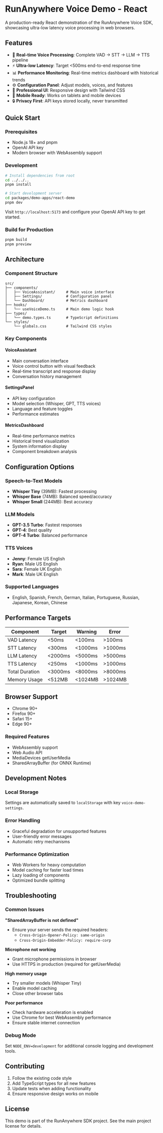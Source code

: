 # RunAnywhere Voice Demo - React

A production-ready React demonstration of the RunAnywhere Voice SDK, showcasing ultra-low latency voice processing in web browsers.

## Features

- 🎤 **Real-time Voice Processing**: Complete VAD → STT → LLM → TTS pipeline
- ⚡ **Ultra-low Latency**: Target <500ms end-to-end response time
- 📊 **Performance Monitoring**: Real-time metrics dashboard with historical trends
- ⚙️ **Configuration Panel**: Adjust models, voices, and features
- 🎨 **Professional UI**: Responsive design with Tailwind CSS
- 📱 **Mobile Ready**: Works on tablets and mobile devices
- 🔒 **Privacy First**: API keys stored locally, never transmitted

## Quick Start

### Prerequisites

- Node.js 18+ and pnpm
- OpenAI API key
- Modern browser with WebAssembly support

### Development

```bash
# Install dependencies from root
cd ../../..
pnpm install

# Start development server
cd packages/demo-apps/react-demo
pnpm dev
```

Visit `http://localhost:5173` and configure your OpenAI API key to get started.

### Build for Production

```bash
pnpm build
pnpm preview
```

## Architecture

### Component Structure

```
src/
├── components/
│   ├── VoiceAssistant/     # Main voice interface
│   ├── Settings/           # Configuration panel
│   └── Dashboard/          # Metrics dashboard
├── hooks/
│   └── useVoiceDemo.ts     # Main demo logic hook
├── types/
│   └── demo.types.ts       # TypeScript definitions
└── styles/
    └── globals.css         # Tailwind CSS styles
```

### Key Components

#### VoiceAssistant
- Main conversation interface
- Voice control button with visual feedback
- Real-time transcript and response display
- Conversation history management

#### SettingsPanel
- API key configuration
- Model selection (Whisper, GPT, TTS voices)
- Language and feature toggles
- Performance estimates

#### MetricsDashboard
- Real-time performance metrics
- Historical trend visualization
- System information display
- Component breakdown analysis

## Configuration Options

### Speech-to-Text Models
- **Whisper Tiny** (39MB): Fastest processing
- **Whisper Base** (74MB): Balanced speed/accuracy
- **Whisper Small** (244MB): Best accuracy

### LLM Models
- **GPT-3.5 Turbo**: Fastest responses
- **GPT-4**: Best quality
- **GPT-4 Turbo**: Balanced performance

### TTS Voices
- **Jenny**: Female US English
- **Ryan**: Male US English
- **Sara**: Female UK English
- **Mark**: Male UK English

### Supported Languages
- English, Spanish, French, German, Italian, Portuguese, Russian, Japanese, Korean, Chinese

## Performance Targets

| Component | Target | Warning | Error |
|-----------|---------|---------|-------|
| VAD Latency | <50ms | <100ms | >100ms |
| STT Latency | <300ms | <1000ms | >1000ms |
| LLM Latency | <2000ms | <5000ms | >5000ms |
| TTS Latency | <250ms | <1000ms | >1000ms |
| Total Duration | <3000ms | <8000ms | >8000ms |
| Memory Usage | <512MB | <1024MB | >1024MB |

## Browser Support

- Chrome 90+
- Firefox 90+
- Safari 15+
- Edge 90+

### Required Features
- WebAssembly support
- Web Audio API
- MediaDevices getUserMedia
- SharedArrayBuffer (for ONNX Runtime)

## Development Notes

### Local Storage
Settings are automatically saved to `localStorage` with key `voice-demo-settings`.

### Error Handling
- Graceful degradation for unsupported features
- User-friendly error messages
- Automatic retry mechanisms

### Performance Optimization
- Web Workers for heavy computation
- Model caching for faster load times
- Lazy loading of components
- Optimized bundle splitting

## Troubleshooting

### Common Issues

**"SharedArrayBuffer is not defined"**
- Ensure your server sends the required headers:
  - `Cross-Origin-Opener-Policy: same-origin`
  - `Cross-Origin-Embedder-Policy: require-corp`

**Microphone not working**
- Grant microphone permissions in browser
- Use HTTPS in production (required for getUserMedia)

**High memory usage**
- Try smaller models (Whisper Tiny)
- Enable model caching
- Close other browser tabs

**Poor performance**
- Check hardware acceleration is enabled
- Use Chrome for best WebAssembly performance
- Ensure stable internet connection

### Debug Mode

Set `NODE_ENV=development` for additional console logging and development tools.

## Contributing

1. Follow the existing code style
2. Add TypeScript types for all new features
3. Update tests when adding functionality
4. Ensure responsive design works on mobile

## License

This demo is part of the RunAnywhere SDK project. See the main project license for details.
